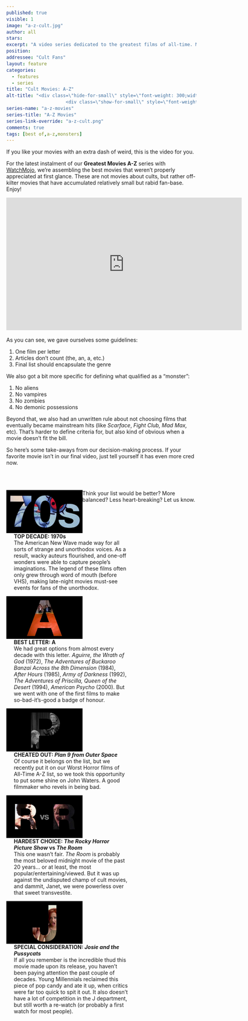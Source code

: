 ```yaml
---
published: true
visible: 1
image: "a-z-cult.jpg"
author: all
stars: 
excerpt: "A video series dedicated to the greatest films of all-time. Made In partnership with our friends at WatchMojo."
position: 
addressee: "Cult Fans"
layout: feature
categories: 
  - features
  - series
title: "Cult Movies: A-Z"
alt-title: "<div class=\"hide-for-small\" style=\"font-weight: 300;width: 16rem;margin: -10rem auto 0 auto;font-family: Helvetica Neue;color: #fff;font-size: 1.5rem;padding-left: 2rem;text-align: center;\">The greatest movies of all time</div>
	                  <div class=\"show-for-small\" style=\"font-weight: 300;width: 10rem;margin: 3.5rem auto 0 auto;font-family: Helvetica Neue;color: #fff;font-size: 1rem;padding-left: 1rem;text-align: center;\">The greatest movies of all time</div>"
series-name: "a-z-movies"
series-title: "A-Z Movies"
series-link-override: "a-z-cult.png"
comments: true
tags: [best of,a-z,monsters]
---
```

If you like your movies with an extra dash of weird, this is the video for you. 

For the latest instalment of our **Greatest Movies A-Z** series with [WatchMojo](https://www.youtube.com/channel/UCaWd5_7JhbQBe4dknZhsHJg), we’re assembling the best movies that weren’t properly appreciated at first glance. These are not movies about cults, but rather off-kilter movies that have accumulated relatively small but rabid fan-base. Enjoy!

<div class="video-container"><iframe width="624" height="351" src="https://www.youtube.com/embed/K8MxY9FSHKM?ecver=1" frameborder="0" allowfullscreen></iframe></div>

As you can see, we gave ourselves some guidelines:

1. One film per letter
1. Articles don’t count (the, an, a, etc.)
1. Final list should encapsulate the genre

We also got a bit more specific for defining what qualified as a “monster”:

1. No aliens
1. No vampires
1. No zombies
1. No demonic possessions

Beyond that, we also had an unwritten rule about not choosing films that eventually became mainstream hits (like _Scarface_, _Fight Club, Mad Max,_ etc). That’s harder to define criteria for, but also kind of obvious when a movie doesn’t fit the bill. 

So here’s some take-aways from our decision-making process. If your favorite movie isn’t in our final video, just tell yourself it has even more cred now.

<div class="clearfix" style="margin-top:4rem;width:100%;">
	<div style="height:100%;float:left;width:40%;">
		<img style="vertical-align: top;display: inline-block;" src="/assets/img/features/inline/a-z-cult/top-decade.jpg"> 
	</div>
	<p style="margin-top:0;float:left;width:60%;padding-left: 20px;">
		<strong>TOP DECADE: 1970s</strong><br />
		The American New Wave made way for all sorts of strange and unorthodox voices. As a result, wacky auteurs flourished, and one-off wonders were able to capture people’s imaginations. The legend of these films often only grew through word of mouth (before VHS), making late-night movies must-see events for fans of the unorthodox.
	</p>
</div>

<div class="clearfix"  style="margin-top:4rem;width:100%;">
	<div style="height:100%;float:left;width:40%;">
		<img style="vertical-align: top;display: inline-block;" src="/assets/img/features/inline/a-z-cult/hardest-letter.jpg"> 
	</div>
	<p style="margin-top:0;float:left;width:60%;padding-left: 20px;">
		<strong>BEST LETTER: A</strong><br />
		We had great options from almost every decade with this letter. <em>Aguirre, the Wrath of God</em> (1972), <em>The Adventures of Buckaroo Banzai Across the 8th Dimension</em> (1984), <em>After Hours</em> (1985), <em>Army of Darkness</em> (1992), <em>The Adventures of Priscilla, Queen of the Desert</em> (1994), <em>American Psycho</em> (2000). But we went with one of the first films to make so-bad-it’s-good a badge of honour.	</p>
</div>

<div class="clearfix"  style="margin-top:4rem;width:100%;">
	<div style="height:100%;float:left;width:40%;">
		<img style="vertical-align: top;display: inline-block;" src="/assets/img/features/inline/a-z-cult/cheated-out.jpg"> 
	</div>
	<p style="margin-top:0;float:left;width:60%;padding-left: 20px;">
		<strong>CHEATED OUT: <em>Plan 9 from Outer Space</em></strong><br />
		Of course it belongs on the list, but we recently put it on our Worst Horror films of All-Time A-Z list, so we took this opportunity to put some shine on John Waters. A good filmmaker who revels in being bad. 
	</p>
</div>

<div class="clearfix" style="margin-top:4rem;width:100%;">
	<div style="height:100%;float:left;width:40%;">
		<img style="vertical-align: top;display: inline-block;" src="/assets/img/features/inline/a-z-cult/best-battle.jpg"> 
	</div>
	<p style="margin-top:0;float:left;width:60%;padding-left: 20px;">
		<strong>HARDEST CHOICE: <em>The Rocky Horror Picture Show</em> <strong>vs</strong> <em>The Room</em></strong><br />
		This one wasn’t fair. <em>The Room</em> is probably the most beloved midnight movie of the past 20 years… or at least, the most popular/entertaining/viewed. But it was up against the undisputed champ of cult movies, and dammit, Janet, we were powerless over that sweet transvestite. 
	</p>
</div>

<div class="clearfix"  style="margin:4rem 0;width:100%;">
	<div style="height:100%;float:left;width:40%;">
		<img style="vertical-align: top;display: inline-block;" src="/assets/img/features/inline/a-z-cult/special-consideration.jpg"> 
	</div>
	<p style="margin-top:0;float:left;width:60%;padding-left: 20px;">
		<strong>SPECIAL CONSIDERATION: <em>Josie and the Pussycats</em></strong><br />
	     If all you remember is the incredible thud this movie made upon its release, you haven’t been paying attention the past couple of decades. Young Millennials reclaimed this piece of pop candy and ate it up, when critics were far too quick to spit it out. It also doesn’t have a lot of competition in the J department, but still worth a re-watch (or probably a first watch for most people). 
	</p>
</div>

Think your list would be better? More balanced? Less heart-breaking? Let us know.